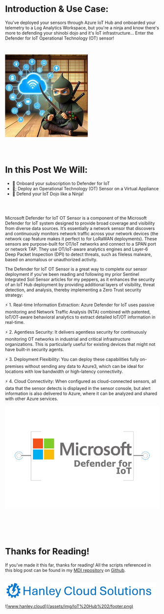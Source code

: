 # Introduction & Use Case:
You've deployed your sensors through Azure IoT Hub and onboarded your telemetry to a Log Analytics Workspace, but you're a ninja and know there's more to defending your shinobi dojo and it's IoT infrastructure... Enter the Defender for IoT Operational Technology (OT) sensor! 

<br/>

![](/assets/img/OT_Sensor/cartoon_ninja.jpg)

<br/>
<br/>

# In this Post We Will: 

- &#x1f977; Onboard your subscription to Defender for IoT 
- &#x1f977;; Deploy an Operational Technology (OT) Sensor on a Virtual Appliance
- &#x1f977; Defend your IoT Dojo like a Ninja! 



<br/>
<br/>


Microsoft Defender for IoT OT Sensor is a component of the Microsoft Defender for IoT system designed to provide broad coverage and visibility from diverse data sources. It’s essentially a network sensor that discovers and continuously monitors network traffic across your network devices (the network cap feature makes it perfect to for LoRaWAN deployments). These sensors are purpose-built for OT/IoT networks and connect to a SPAN port or network TAP. They use OT/IoT-aware analytics engines and Layer-6 Deep Packet Inspection (DPI) to detect threats, such as fileless malware, based on anomalous or unauthorized activity.
<br/>

The Defender for IoT OT Sensor is a great way to complete our sensor deployment if you’ve been reading and following my prior Sentinel Integrated Soil Sensor articles for my peppers, as it enhances the security of an IoT Hub deployment by providing additional layers of visibility, threat detection, and analysis, thereby implementing a Zero Trust security strategy:

&#x26A1; 1.	Real-time Information Extraction: Azure Defender for IoT uses passive monitoring and Network Traffic Analysis (NTA) combined with patented, IoT/OT-aware behavioral analytics to extract detailed IoT/OT information in real-time.

&#x26A1; 2.	Agentless Security: It delivers agentless security for continuously monitoring OT networks in industrial and critical infrastructure organizations. This is particularly useful for existing devices that might not have built-in security agents.

&#x26A1; 3.	Deployment Flexibility: You can deploy these capabilities fully on-premises without sending any data to Azure3, which can be ideal for locations with low bandwidth or high-latency connectivity.

&#x26A1; 4.	Cloud Connectivity: When configured as cloud-connected sensors, all data that the sensor detects is displayed in the sensor console, but alert information is also delivered to Azure, where it can be analyzed and shared with other Azure services.

![](/assets/img/OT_Sensor/D4IOT.jpg)

<br/>
<br/>



<br/>
<br/>

# Thanks for Reading! 

If you've made it this far, thanks for reading! All the scripts referenced in this blog post can be found in my [MDI repository](https://github.com/EEN421/Defender-for-Identity) on [Github](https://github.com/EEN421).

<br/>

<a href="https://hanleycloudsolutions.com">
    <img src="/assets/img/footer.png">
</a>

![www.hanley.cloud](/assets/img/IoT%20Hub%202/footer.png)

